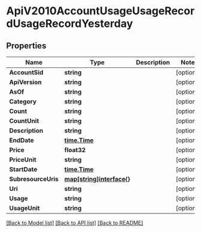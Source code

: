 # ApiV2010AccountUsageUsageRecordUsageRecordYesterday

## Properties

Name | Type | Description | Notes
------------ | ------------- | ------------- | -------------
**AccountSid** | **string** |  | [optional] 
**ApiVersion** | **string** |  | [optional] 
**AsOf** | **string** |  | [optional] 
**Category** | **string** |  | [optional] 
**Count** | **string** |  | [optional] 
**CountUnit** | **string** |  | [optional] 
**Description** | **string** |  | [optional] 
**EndDate** | [**time.Time**](time.Time.md) |  | [optional] 
**Price** | **float32** |  | [optional] 
**PriceUnit** | **string** |  | [optional] 
**StartDate** | [**time.Time**](time.Time.md) |  | [optional] 
**SubresourceUris** | [**map[string]interface{}**](.md) |  | [optional] 
**Uri** | **string** |  | [optional] 
**Usage** | **string** |  | [optional] 
**UsageUnit** | **string** |  | [optional] 

[[Back to Model list]](../README.md#documentation-for-models) [[Back to API list]](../README.md#documentation-for-api-endpoints) [[Back to README]](../README.md)



